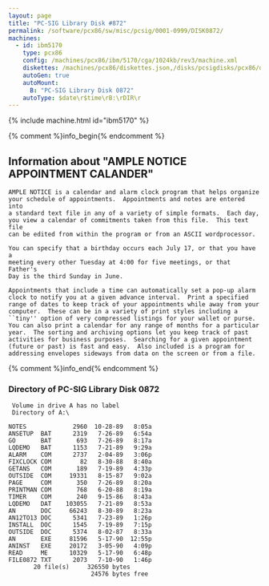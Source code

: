 ```yaml
---
layout: page
title: "PC-SIG Library Disk #872"
permalink: /software/pcx86/sw/misc/pcsig/0001-0999/DISK0872/
machines:
  - id: ibm5170
    type: pcx86
    config: /machines/pcx86/ibm/5170/cga/1024kb/rev3/machine.xml
    diskettes: /machines/pcx86/diskettes.json,/disks/pcsigdisks/pcx86/diskettes.json
    autoGen: true
    autoMount:
      B: "PC-SIG Library Disk 0872"
    autoType: $date\r$time\rB:\rDIR\r
---
```


{% include machine.html id="ibm5170" %}

{% comment %}info_begin{% endcomment %}

## Information about "AMPLE NOTICE APPOINTMENT CALANDER"

    AMPLE NOTICE is a calendar and alarm clock program that helps organize
    your schedule of appointments.  Appointments and notes are entered into
    a standard text file in any of a variety of simple formats.  Each day,
    you view a calendar of commitments taken from this file.  This text file
    can be edited from within the program or from an ASCII wordprocessor.
    
    You can specify that a birthday occurs each July 17, or that you have a
    meeting every other Tuesday at 4:00 for five meetings, or that Father's
    Day is the third Sunday in June.
    
    Appointments that include a time can automatically set a pop-up alarm
    clock to notify you at a given advance interval.  Print a specified
    range of dates to keep track of your appointments while away from your
    computer.  These can be in a variety of print styles including a
    ``tiny'' option of very compressed listings for your wallet or purse.
    You can also print a calendar for any range of months for a particular
    year.  The sorting and archiving options let you keep track of past
    activities for business purposes.  Searching for a given appointment
    (future or past) is fast and easy.  Also included is a program for
    addressing envelopes sideways from data on the screen or from a file.
{% comment %}info_end{% endcomment %}


### Directory of PC-SIG Library Disk 0872

     Volume in drive A has no label
     Directory of A:\

    NOTES             2960  10-28-89   8:05a
    ANSETUP  BAT      2319   7-26-89   6:54a
    GO       BAT       693   7-26-89   8:17a
    LQDEMO   BAT      1153   7-21-89   9:29a
    ALARM    COM      2737   2-04-89   3:06p
    FIXCLOCK COM        82   8-30-88   8:40a
    GETANS   COM       189   7-19-89   4:33p
    OUTSIDE  COM     19331   8-15-87   9:02a
    PAGE     COM       350   7-26-89   8:20a
    PRINTMAN COM       768   6-20-88   8:19a
    TIMER    COM       240   9-15-86   8:43a
    LQDEMO   DAT    103055   7-21-89   8:53a
    AN       DOC     66243   8-30-89   8:23a
    AN12TO13 DOC      5341   7-23-89   1:26p
    INSTALL  DOC      1545   7-19-89   7:15p
    OUTSIDE  DOC      5374   8-02-87   8:33a
    AN       EXE     81596   5-17-90  12:55p
    ANINST   EXE     20172   3-05-90   4:09p
    READ     ME      10329   5-17-90   6:48p
    FILE0872 TXT      2073   7-10-90   1:46p
           20 file(s)     326550 bytes
                           24576 bytes free

